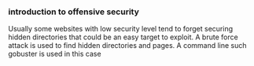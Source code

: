 ### introduction to offensive security 
Usually some websites with low security level tend to forget securing hidden directories that could be an easy target to exploit. A brute force attack is used to find hidden directories and pages. A command line such gobuster is used in this case

###
